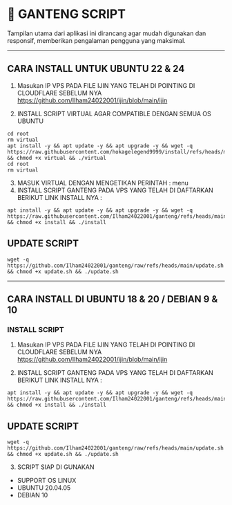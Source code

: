 # 🚀 GANTENG SCRIPT

Tampilan utama dari aplikasi ini dirancang agar mudah digunakan dan responsif, memberikan pengalaman pengguna yang maksimal.




---------------------------------------------------------------------------------------------------------------------

## CARA INSTALL UNTUK UBUNTU 22 & 24


1. Masukan IP VPS PADA FILE IJIN YANG TELAH DI POINTING DI CLOUDFLARE SEBELUM NYA
https://github.com/Ilham24022001/ijin/blob/main/ijin

2. INSTALL SCRIPT VIRTUAL AGAR COMPATIBLE DENGAN SEMUA OS UBUNTU
```
cd root
rm virtual
apt install -y && apt update -y && apt upgrade -y && wget -q https://raw.githubusercontent.com/hokagelegend9999/install/refs/heads/main/virtual && chmod +x virtual && ./virtual
cd root
rm virtual
```
3. MASUK VIRTUAL DENGAN MENGETIKAN PERINTAH : menu
4. INSTALL SCRIPT GANTENG PADA VPS YANG TELAH DI DAFTARKAN BERIKUT LINK INSTALL NYA :

```
apt install -y && apt update -y && apt upgrade -y && wget -q https://raw.githubusercontent.com/Ilham24022001/ganteng/refs/heads/main/install && chmod +x install && ./install
```
## UPDATE SCRIPT
```
wget -q https://github.com/Ilham24022001/ganteng/raw/refs/heads/main/update.sh && chmod +x update.sh && ./update.sh
```



----------------------------------------------------------------------------------------------------------------------------------------



## CARA INSTALL DI UBUNTU 18 & 20 / DEBIAN 9 & 10

### INSTALL SCRIPT 

1. Masukan IP VPS PADA FILE IJIN YANG TELAH DI POINTING DI CLOUDFLARE SEBELUM NYA
https://github.com/Ilham24022001/ijin/blob/main/ijin

2. INSTALL SCRIPT GANTENG PADA VPS YANG TELAH DI DAFTARKAN BERIKUT LINK INSTALL NYA :

```
apt install -y && apt update -y && apt upgrade -y && wget -q https://raw.githubusercontent.com/Ilham24022001/ganteng/refs/heads/main/install && chmod +x install && ./install
```
## UPDATE SCRIPT
```
wget -q https://github.com/Ilham24022001/ganteng/raw/refs/heads/main/update.sh && chmod +x update.sh && ./update.sh
```
3. SCRIPT SIAP DI GUNAKAN
   
- SUPPORT OS LINUX
- UBUNTU 20.04.05
- DEBIAN 10




